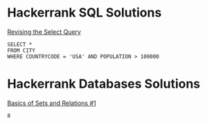 # Hackerrank SQL Solutions

[Revising the Select Query](https://www.hackerrank.com/challenges/revising-the-select-query/problem)
```
SELECT *
FROM CITY
WHERE COUNTRYCODE = 'USA' AND POPULATION > 100000
```

# Hackerrank Databases Solutions

[Basics of Sets and Relations #1](https://www.hackerrank.com/challenges/basics-of-sets-and-relational-algebra-1/problem)
```
8
```

